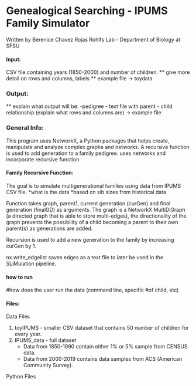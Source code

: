 # Genealogical Searching - IPUMS Family Simulator


Written by Berenice Chavez Rojas 
Rohlfs Lab - Department of Biology at SFSU  

#### Input:
CSV file containing years (1850-2000) and number of children. 
 ** give more detail on rows and columns, labels
 ** example file -> toydata

### Output:
 ** explain what output will be:
	-pedigree
	- text file with parent - child relationship (explain what rows and columns are) -> example file

### General Info:
This program uses NetworkX, a Python packages that helps create, manipulate and analyze complex graphs and networks. A recursive function is used to add generation to a family pedigree. 
	uses networkx and incorporate recursive function

#### Family Recursive Function:
The goal is to simulate multigenerational families using data from IPUMS CSV file.
 *what is the data 
	*based on sib sizes from historical data  

Function takes graph, parent1, current generation (curGen) and final generation (finalGD) as arguments. The graph is a NetworkX MultiDiGraph (a directed graph that is able to store multi-edges), the directionality of the graph prevents the possibility of a child becoming a parent to their own parent(s) as generations are added. 

Recursion is used to add a new generation to the family by increasing curGen by 1. 

nx.write_edgelist saves edges as a text file to later be used in the SLiMulation pipeline.

#### how to run
  #how does the user run the data (command line, specific #of child, etc) 


#### Files: 
Data Files
1. toyIPUMS - smaller CSV dataset that contains 50 number of children for every year. 
2. IPUMS_data - full dataset 
   - Data from 1850-1990 contain either 1% or 5% sample from CENSUS data.  
   - Data from 2000-2019 contains data samples from ACS (American Community Survey).  

Python Files 
